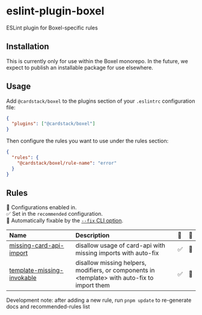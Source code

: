 # eslint-plugin-boxel

ESLint plugin for Boxel-specific rules

## Installation

This is currently only for use within the Boxel monorepo. In the future, we expect to publish an installable package for use elsewhere.

## Usage

Add `@cardstack/boxel` to the plugins section of your `.eslintrc` configuration file:

```json
{
  "plugins": ["@cardstack/boxel"]
}
```

Then configure the rules you want to use under the rules section:

```json
{
  "rules": {
    "@cardstack/boxel/rule-name": "error"
  }
}
```

## Rules
<!-- begin auto-generated rules list -->

💼 Configurations enabled in.\
✅ Set in the `recommended` configuration.\
🔧 Automatically fixable by the [`--fix` CLI option](https://eslint.org/docs/user-guide/command-line-interface#--fix).

| Name                                                                   | Description                                                                                     | 💼 | 🔧 |
| :--------------------------------------------------------------------- | :---------------------------------------------------------------------------------------------- | :- | :- |
| [missing-card-api-import](docs/rules/missing-card-api-import.md)       | disallow usage of card-api with missing imports with auto-fix                                   | ✅  | 🔧 |
| [template-missing-invokable](docs/rules/template-missing-invokable.md) | disallow missing helpers, modifiers, or components in \<template\> with auto-fix to import them | ✅  | 🔧 |

<!-- end auto-generated rules list -->

Development note: after adding a new rule, run `pnpm update` to re-generate docs and recommended-rules list
